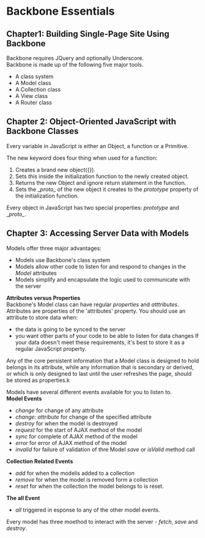 # Backbone Essentials
## Chapter1: Building Single-Page Site Using Backbone
Backbone requires JQuery and optionally Underscore.    
Backbone is made up of the following five major tools.  
* A class system
* A Model class
* A Collection class
* A View class
* A Router class

## Chapter 2: Object-Oriented JavaScript with Backbone Classes  
Every variable in JavaScript is either an Object, a function or a Primitive.  

The new keyword does four thing when used for a function:
1. Creates a brand new object({}).     
2. Sets _this_ inside the initialization function to the newly created object.    
3. Returns the new Object and ignore return statement in the function.   
4. Sets the \__proto\__ of the new object it creates to the *prototype* property of the initialization function.   

Every object in JavaScript has two special properties: *prototype* and \__proto\__.  


## Chapter 3: Accessing Server Data with Models  
Models offer three major advantages:  
* Models use Backbone's class system  
* Models allow other code to listen for and respond to changes in the _Model_ attributes  
* Models simplify and encapsulate the logic used to communicate with the server   

__Attributes versus Properties__  
Backbone's Model class can have regular _properties_ and _atttributes_. Attributes are properties of the 'attributes' property.
You should use an attribute to store data when:
* the data is going to be synced to the server
* you want other parts of your code to be able to listen for data changes
If your data doesn't meet these requirements, it's best to store it as a regular JavaScript property.

Any of the core persistent information that a Model class is designed to hold belongs in its attribute, while any information that is secondary or derived, or which is only designed to last until the user refreshes the page, should be stored as properties.k

Models have several different events available for you to listen to.  
__Model Events__  
* _change_ for change of any attribute 
* _change: attribute_ for change of the specified attribute
* _destroy_ for when the model is destroyed
* _request_ for the start of AJAX method of the model
* _sync_ for complete of AJAX method of the model
* _error_ for error of AJAX method of the model
* _invalid_ for failure of validation of thre Model _save_ or _isValid_ method call

__Collection Related Events__  
* _add_ for when the modelis added to a collection
* _remove_ for when the model is removed form a collection
* _reset_ for when the collection the model belongs to is reset.

__The all Event__
* _all_ triggered in esponse to any of the other model events. 

Every model has three moethod to interact with the server - _fetch_, _save_ and _destroy_.  